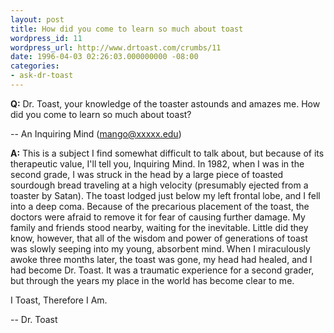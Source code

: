 ```yaml
---
layout: post
title: How did you come to learn so much about toast
wordpress_id: 11
wordpress_url: http://www.drtoast.com/crumbs/11
date: 1996-04-03 02:26:03.000000000 -08:00
categories:
- ask-dr-toast
---
```

**Q:** Dr. Toast, your knowledge of the toaster astounds and amazes me. How did you come to learn so much about toast?

-- An Inquiring Mind (mango@xxxxx.edu)

**A:** This is a subject I find somewhat difficult to talk about, but because of its therapeutic value, I'll tell you, Inquiring Mind. In 1982, when I was in the second grade, I was struck in the head by a large piece of toasted sourdough bread traveling at a high velocity (presumably ejected from a toaster by Satan). The toast lodged just below my left frontal lobe, and I fell into a deep coma. Because of the precarious placement of the toast, the doctors were afraid to remove it for fear of causing further damage. My family and friends stood nearby, waiting for the inevitable. Little did they know, however, that all of the wisdom and power of generations of toast was slowly seeping into my young, absorbent mind. When I miraculously awoke three months later, the toast was gone, my head had healed, and I had become Dr. Toast. It was a traumatic experience for a second grader, but through the years my place in the world has become clear to me.

I Toast, Therefore I Am.

-- Dr. Toast
